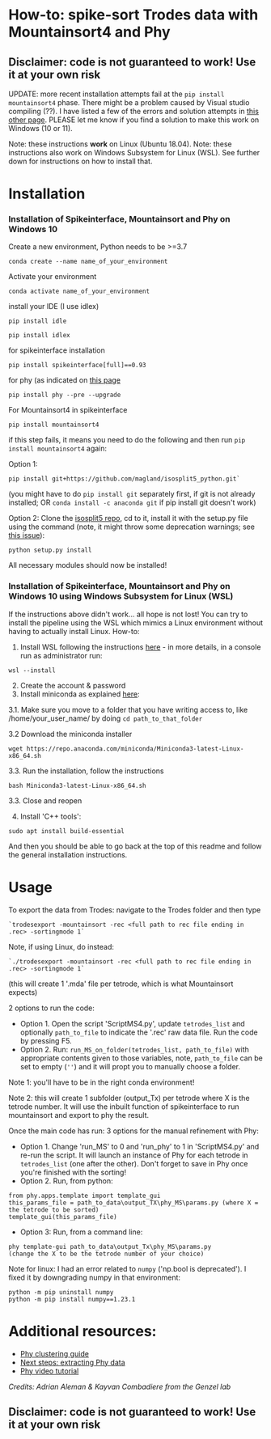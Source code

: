 # How-to: spike-sort Trodes data with Mountainsort4 and Phy

## Disclaimer: code is not guaranteed to work! Use it at your own risk ##

UPDATE: more recent installation attempts fail at the `pip install mountainsort4` phase. There might be a problem caused by Visual studio compiling (??). I have listed a few of the errors and solution attempts in [this other page](https://github.com/elduvelle/SpikeinterfaceMS4_GenzelLab/blob/main/mountainsort_install_problems.md). PLEASE let me know if you find a solution to make this work on Windows (10 or 11).

Note: these instructions **work** on Linux (Ubuntu 18.04).
Note: these instructions also work on Windows Subsystem for Linux (WSL). See further down for instructions on how to install that.

# Installation
### Installation of Spikeinterface, Mountainsort and Phy on Windows 10

Create a new environment, Python needs to be >=3.7

```
conda create --name name_of_your_environment
```
Activate your environment  
```
conda activate name_of_your_environment
```
install your IDE (I use idlex)
```
pip install idle
```
```
pip install idlex
```
for spikeinterface installation
```
pip install spikeinterface[full]==0.93
```
for phy (as indicated on [this page](https://github.com/cortex-lab/phy)
```
pip install phy --pre --upgrade 
```
For Mountainsort4 in spikeinterface
```
pip install mountainsort4
```

if this step fails, it means you need to do the following and then run `pip install mountainsort4` again:  

  Option 1:
```
pip install git+https://github.com/magland/isosplit5_python.git`
```
(you might have to do `pip install git` separately first, if git is not already installed; OR `conda install -c anaconda git` if pip install git doesn't work)

  Option 2: 
Clone the [isosplit5 repo](https://github.com/magland/isosplit5_python), cd to it, install it with the setup.py file using the command (note, it might throw some deprecation warnings; see [this issue](https://github.com/magland/isosplit5_python/issues/9)): 
```
python setup.py install
```

All necessary modules should now be installed!

### Installation of Spikeinterface, Mountainsort and Phy on Windows 10 using Windows Subsystem for Linux (WSL)
If the instructions above didn't work... all hope is not lost! You can try to install the pipeline using the WSL which mimics a Linux environment without having to actually install Linux. How-to:

1. Install WSL following the instructions [here](https://learn.microsoft.com/en-us/windows/wsl/install) - in more details, in a console run as administrator run:

```
wsl --install
```
2. Create the account & password
3. Install miniconda as explained [here](https://saturncloud.io/blog/using-conda-from-wsl-windows-10-a-guide-for-data-scientists/):

3.1. Make sure you move to a folder that you have writing access to, like /home/your_user_name/ by doing `cd path_to_that_folder`  

3.2 Download the miniconda installer
```
wget https://repo.anaconda.com/miniconda/Miniconda3-latest-Linux-x86_64.sh
```
3.3. Run the installation, follow the instructions
```
bash Miniconda3-latest-Linux-x86_64.sh
```
3.3. Close and reopen

4. Install 'C++ tools':
```
sudo apt install build-essential
```

And then you should be able to go back at the top of this readme and follow the general installation instructions.

# Usage
To export the data from Trodes: 
navigate to the Trodes folder and then type
```
`trodesexport -mountainsort -rec <full path to rec file ending in .rec> -sortingmode 1`
```

Note, if using Linux, do instead:
```
`./trodesexport -mountainsort -rec <full path to rec file ending in .rec> -sortingmode 1`
```

(this will create 1 '.mda' file per tetrode, which is what Mountainsort expects)

2 options to run the code:

- Option 1. Open the script 'ScriptMS4.py', update `tetrodes_list` and optionally `path_to_file` to indicate the '.rec' raw data file. Run the code by pressing F5.
- Option 2. Run:
`run_MS_on_folder(tetrodes_list, path_to_file)` with appropriate contents given to those variables, note, `path_to_file` can be set to empty (`''`) and it will propt you to manually choose a folder.

Note 1: you'll have to be in the right conda environment!

Note 2: this will create 1 subfolder (output_Tx) per tetrode where X is the tetrode number.
It will use the inbuilt function of spikeinterface to run mountainsort and export to phy the result.

Once the main code has run: 3 options for the manual refinement with Phy:
- Option 1. Change 'run_MS' to 0 and 'run_phy' to 1 in 'ScriptMS4.py' and re-run the script. It will launch an instance of Phy for each tetrode in `tetrodes_list` (one after the other). Don't forget to save in Phy once you're finished with the sorting!
- Option 2. Run, from python: 
```
from phy.apps.template import template_gui
this_params_file = path_to_data\output_TX\phy_MS\params.py (where X = the tetrode to be sorted)
template_gui(this_params_file)
```
- Option 3: Run, from a command line:
```
phy template-gui path_to_data\output_Tx\phy_MS\params.py 
(change the X to be the tetrode number of your choice)
```

Note for linux: I had an error related to `numpy` ('np.bool is deprecated'). I fixed it by downgrading numpy in that environment:

```
python -m pip uninstall numpy
python -m pip install numpy==1.23.1
```

# Additional resources:
- [Phy clustering guide](https://phy.readthedocs.io/en/latest/sorting_user_guide/)
- [Next steps: extracting Phy data](https://phy.readthedocs.io/en/latest/sorting_user_guide/#analysis)
- [Phy video tutorial](https://www.youtube.com/watch?v=czdwIr-v5Yc)

_Credits: Adrian Aleman & Kayvan Combadiere from the Genzel lab_
## Disclaimer: code is not guaranteed to work! Use it at your own risk ##

